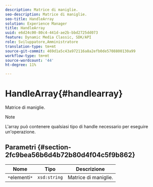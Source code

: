```yaml
---
description: Matrice di maniglie.
seo-description: Matrice di maniglie.
seo-title: HandleArray
solution: Experience Manager
title: HandleArray
uuid: e6d24c00-80c4-441d-ae2b-bbd2725dd073
feature: Dynamic Media Classic, SDK/API
role: Sviluppatore,Amministratore
translation-type: tm+mt
source-git-commit: 469d1a5c43a972116a8a2efb0de5708800130a99
workflow-type: tm+mt
source-wordcount: '44'
ht-degree: 11%

---
```



# HandleArray{#handlearray}

Matrice di maniglie.

>[!NOTE]
>
>L&#39;array può contenere qualsiasi tipo di handle necessario per eseguire un&#39;operazione.

## Parametri {#section-2fc9bea56b6d4b72b80d4f04c5f9b862}

| Nome | Tipo | Descrizione |
|---|---|---|
| `*`elementi`*` | `xsd:string` | Matrice di maniglie. |

